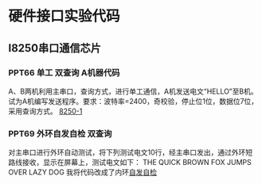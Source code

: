 # 硬件接口实验代码
## I8250串口通信芯片
### PPT66 单工 双查询 A机器代码
A、B两机利用主串口，查询方式，进行单工通信，A机发送电文“HELLO”至B机。试为A机编写发送程序。要求：波特率=2400，奇校验，停止位1位，数据位7位，采用查询方式。
[8250-1](8250-1.asm)
### PPT69 外环自发自检 双查询 
对主串口进行外环自动测试，将下列测试电文10行，经主串口发出，通过外环短路线接收，显示在屏幕上，测试电文如下：
THE QUICK BROWN FOX JUMPS OVER LAZY DOG
我将代码改成了内环[自发自检](8250-2.asm)

